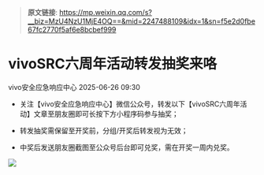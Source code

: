 > **原文链接**: https://mp.weixin.qq.com/s?__biz=MzU4NzU1MjE4OQ==&mid=2247488109&idx=1&sn=f5e2d0fbe67fc2770f5af6e8bcbef999

#  vivoSRC六周年活动转发抽奖来咯  
 vivo安全应急响应中心   2025-06-26 09:30  
  
- 关注【vivo安全应急响应中心】微信公众号，转发以下【vivoSRC六周年活动】文章至朋友圈即可长按下方小程序码参与抽奖；  
  
- 转发抽奖需保留至开奖前，分组/开奖后转发视为无效；  
  
- 中奖后发送朋友圈截图至公众号后台即可兑奖，需在开奖一周内兑奖。  
  
[](https://mp.weixin.qq.com/s?__biz=MzU4NzU1MjE4OQ==&mid=2247488088&idx=1&sn=3914b4572275521d0313af510f47cf77&scene=21#wechat_redirect)  
  
![](https://mmecoa.qpic.cn/sz_mmecoa_png/HZGlVCsV4zUZJ1aKTzMLJPjmlKT99d5bfTtEtH7R3jd9Rd3icR3TdeVgZPJUONJaFzsKuKYQB3D0KbSmYkfMnTw/640?wx_fmt=png&from=appmsg "")  
  
  

